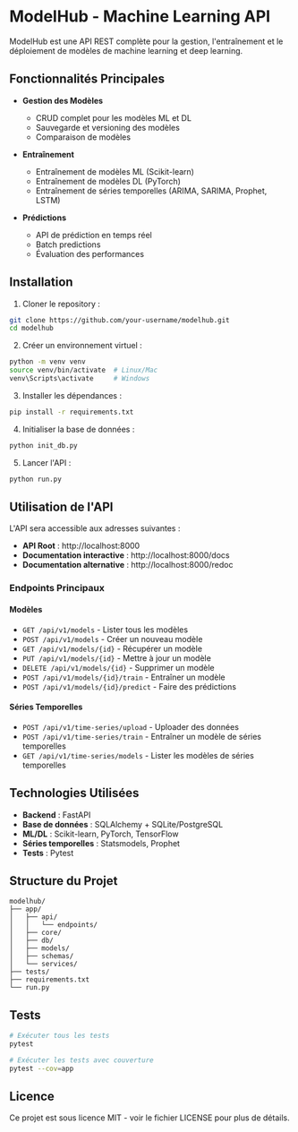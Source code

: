 # ModelHub - Machine Learning API

ModelHub est une API REST complète pour la gestion, l'entraînement et le déploiement de modèles de machine learning et deep learning.

## Fonctionnalités Principales

- **Gestion des Modèles**
  - CRUD complet pour les modèles ML et DL
  - Sauvegarde et versioning des modèles
  - Comparaison de modèles

- **Entraînement**
  - Entraînement de modèles ML (Scikit-learn)
  - Entraînement de modèles DL (PyTorch)
  - Entraînement de séries temporelles (ARIMA, SARIMA, Prophet, LSTM)

- **Prédictions**
  - API de prédiction en temps réel
  - Batch predictions
  - Évaluation des performances

## Installation

1. Cloner le repository :
```bash
git clone https://github.com/your-username/modelhub.git
cd modelhub
```

2. Créer un environnement virtuel :
```bash
python -m venv venv
source venv/bin/activate  # Linux/Mac
venv\Scripts\activate     # Windows
```

3. Installer les dépendances :
```bash
pip install -r requirements.txt
```

4. Initialiser la base de données :
```bash
python init_db.py
```

5. Lancer l'API :
```bash
python run.py
```

## Utilisation de l'API

L'API sera accessible aux adresses suivantes :
- **API Root** : http://localhost:8000
- **Documentation interactive** : http://localhost:8000/docs
- **Documentation alternative** : http://localhost:8000/redoc

### Endpoints Principaux

#### Modèles
- `GET /api/v1/models` - Lister tous les modèles
- `POST /api/v1/models` - Créer un nouveau modèle
- `GET /api/v1/models/{id}` - Récupérer un modèle
- `PUT /api/v1/models/{id}` - Mettre à jour un modèle
- `DELETE /api/v1/models/{id}` - Supprimer un modèle
- `POST /api/v1/models/{id}/train` - Entraîner un modèle
- `POST /api/v1/models/{id}/predict` - Faire des prédictions

#### Séries Temporelles
- `POST /api/v1/time-series/upload` - Uploader des données
- `POST /api/v1/time-series/train` - Entraîner un modèle de séries temporelles
- `GET /api/v1/time-series/models` - Lister les modèles de séries temporelles

## Technologies Utilisées

- **Backend** : FastAPI
- **Base de données** : SQLAlchemy + SQLite/PostgreSQL
- **ML/DL** : Scikit-learn, PyTorch, TensorFlow
- **Séries temporelles** : Statsmodels, Prophet
- **Tests** : Pytest

## Structure du Projet

```
modelhub/
├── app/
│   ├── api/
│   │   └── endpoints/
│   ├── core/
│   ├── db/
│   ├── models/
│   ├── schemas/
│   └── services/
├── tests/
├── requirements.txt
└── run.py
```

## Tests

```bash
# Exécuter tous les tests
pytest

# Exécuter les tests avec couverture
pytest --cov=app
```

## Licence

Ce projet est sous licence MIT - voir le fichier LICENSE pour plus de détails.
